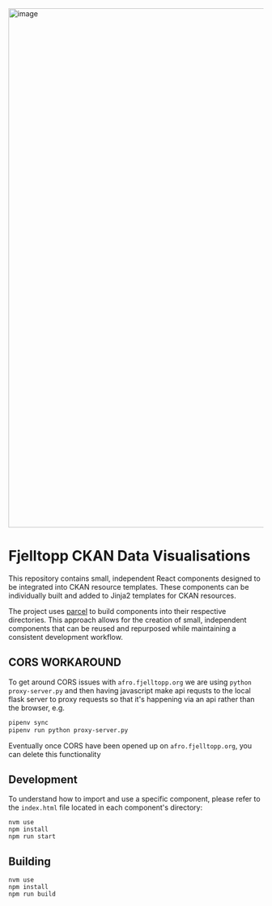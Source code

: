 <img width="1027" alt="image" src="https://github.com/Manoj-nathwani/WHO-African-Regional-Health-Data-Hub-React-Components/assets/2634482/98cb7219-a767-4705-ab2d-2e7f0a38e220">

# Fjelltopp CKAN Data Visualisations

This repository contains small, independent React components designed to be integrated into CKAN resource templates. These components can be individually built and added to Jinja2 templates for CKAN resources.

The project uses [parcel](https://parceljs.org) to build components into their respective directories. This approach allows for the creation of small, independent components that can be reused and repurposed while maintaining a consistent development workflow.

## CORS WORKAROUND
To get around CORS issues with `afro.fjelltopp.org` we are using `python proxy-server.py` and then having javascript make api requsts to the local flask server to proxy requests so that it's happening via an api rather than the browser, e.g.

```sh
pipenv sync
pipenv run python proxy-server.py
```

Eventually once CORS have been opened up on `afro.fjelltopp.org`, you can delete this functionality

## Development

To understand how to import and use a specific component, please refer to the `index.html` file located in each component's directory:
```
nvm use
npm install
npm run start
```

## Building
```
nvm use
npm install
npm run build
```

